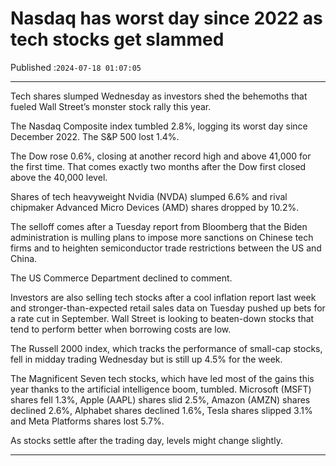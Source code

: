 # Nasdaq has worst day since 2022 as tech stocks get slammed

Published :`2024-07-18 01:07:05`

---

Tech shares slumped Wednesday as investors shed the behemoths that fueled Wall Street’s monster stock rally this year.

The Nasdaq Composite index tumbled 2.8%, logging its worst day since December 2022. The S&P 500 lost 1.4%.

The Dow rose 0.6%, closing at another record high and above 41,000 for the first time. That comes exactly two months after the Dow first closed above the 40,000 level.

Shares of tech heavyweight Nvidia (NVDA) slumped 6.6% and rival chipmaker Advanced Micro Devices (AMD) shares dropped by 10.2%.

The selloff comes after a Tuesday report from Bloomberg that the Biden administration is mulling plans to impose more sanctions on Chinese tech firms and to heighten semiconductor trade restrictions between the US and China.

The US Commerce Department declined to comment.

Investors are also selling tech stocks after a cool inflation report last week and stronger-than-expected retail sales data on Tuesday pushed up bets for a rate cut in September. Wall Street is looking to beaten-down stocks that tend to perform better when borrowing costs are low.

The Russell 2000 index, which tracks the performance of small-cap stocks, fell in midday trading Wednesday but is still up 4.5% for the week.

The Magnificent Seven tech stocks, which have led most of the gains this year thanks to the artificial intelligence boom, tumbled. Microsoft (MSFT) shares fell 1.3%, Apple (AAPL) shares slid 2.5%, Amazon (AMZN) shares declined 2.6%, Alphabet shares declined 1.6%, Tesla shares slipped 3.1% and Meta Platforms shares lost 5.7%.

As stocks settle after the trading day, levels might change slightly.

---

